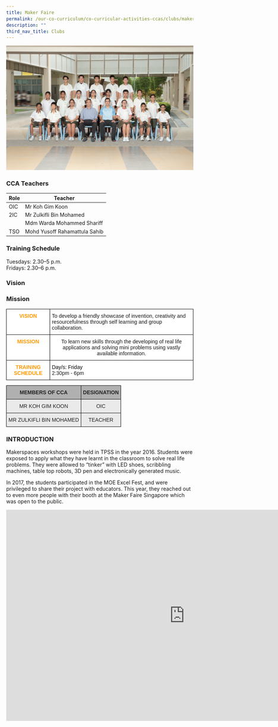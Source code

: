 ```yaml
---
title: Maker Faire
permalink: /our-co-curriculum/co-curricular-activities-ccas/clubs/maker-faire/
description: ""
third_nav_title: Clubs
---
```

![](/images/maker%20faire.png)

### CCA Teachers

| Role | Teacher | 
| -------- | -------- | 
| OIC     | Mr Koh Gim Koon     | 
| 2IC     | Mr Zulkifli Bin Mohamed     | 
|      | Mdm Warda Mohammed Shariff     | 
| TSO     | Mohd Yusoff Rahamattula Sahib     | 

### Training Schedule
Tuesdays: 2.30–5 p.m.<br>
Fridays: 2.30–6 p.m.
### Vision

### Mission

<style type="text/css">
.tg  {border-collapse:collapse;border-spacing:0;}
.tg td{border-color:black;border-style:solid;border-width:1px;font-family:Arial, sans-serif;font-size:14px;
  overflow:hidden;padding:10px 5px;word-break:normal;}
.tg th{border-color:black;border-style:solid;border-width:1px;font-family:Arial, sans-serif;font-size:14px;
  font-weight:normal;overflow:hidden;padding:10px 5px;word-break:normal;}
.tg .tg-6sws{background-color:#FFF;color:#ff9900;text-align:center;vertical-align:middle}
.tg .tg-zxcy{background-color:#FFF;color:#F90;font-weight:bold;text-align:center;vertical-align:top}
.tg .tg-ktyi{background-color:#FFF;text-align:left;vertical-align:top}
.tg .tg-7yig{background-color:#FFF;text-align:center;vertical-align:top}
</style>
<table class="tg">
<thead>
  <tr>
    <th class="tg-zxcy">VISION</th>
    <th class="tg-ktyi">To develop a friendly showcase of invention, creativity and resourcefulness through self learning and group collaboration.<br></th>
  </tr>
</thead>
<tbody>
  <tr>
    <td class="tg-zxcy">MISSION</td>
    <td class="tg-7yig">To learn new skills through the developing of real life applications and solving mini problems using vastly available information.</td>
  </tr>
  <tr>
    <td class="tg-6sws"><span style="font-weight:bold"> TRAINING SCHEDULE</span></td>
    <td class="tg-ktyi"><span style="color:#000">Day/s: Friday </span><br>2:30pm - 6pm<br></td>
  </tr>
</tbody>
</table>

<style type="text/css">
.tg  {border-collapse:collapse;border-spacing:0;}
.tg td{border-color:black;border-style:solid;border-width:1px;font-family:Arial, sans-serif;font-size:14px;
  overflow:hidden;padding:10px 5px;word-break:normal;}
.tg th{border-color:black;border-style:solid;border-width:1px;font-family:Arial, sans-serif;font-size:14px;
  font-weight:normal;overflow:hidden;padding:10px 5px;word-break:normal;}
.tg .tg-dwlh{background-color:#B0B0B0;color:#222;font-weight:bold;text-align:center;vertical-align:middle}
.tg .tg-ku5w{background-color:#EAEAEA;color:#222;text-align:center;vertical-align:middle}
</style>
<table class="tg">
<thead>
  <tr>
    <th class="tg-dwlh"><span style="color:#222;background-color:#B0B0B0">MEMBERS OF CCA</span></th>
    <th class="tg-dwlh"><span style="color:#222;background-color:#B0B0B0">DESIGNATION</span></th>
  </tr>
</thead>
<tbody>
  <tr>
    <td class="tg-ku5w"><span style="color:#222;background-color:#EAEAEA">MR KOH GIM KOON</span></td>
    <td class="tg-ku5w"><span style="color:#222;background-color:#EAEAEA">OIC</span></td>
  </tr>
  <tr>
    <td class="tg-ku5w"><span style="color:#222;background-color:#EAEAEA"> MR ZULKIFLI BIN MOHAMED</span></td>
    <td class="tg-ku5w"><span style="color:#222;background-color:#EAEAEA"> TEACHER</span></td>
  </tr>
</tbody>
</table>

### INTRODUCTION

Makerspaces workshops were held in TPSS in the year 2016. Students were exposed to apply what they have learnt in the classroom to solve real life problems. They were allowed to “tinker” with LED shoes, scribbling machines, table top robots, 3D pen and electronically generated music.&nbsp;

  

In 2017, the students participated in the MOE Excel Fest, and were privileged to share their project with educators. This year, they reached out to even more people with their booth at the Maker Faire Singapore which was open to the public.

<iframe allowfullscreen="true" height="569" width="960" frameborder="0" src="https://docs.google.com/presentation/d/e/2PACX-1vT2KUK5OPTqX73_zIjLXft2dAPgUDgZ811M4Td3Kn5zZ5pt2Yh4DjQHzbUqA9cmVJCeUvYjg9juYxsk/embed?start=true&amp;loop=true&amp;delayms=3000"></iframe>